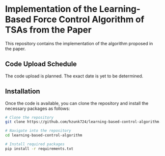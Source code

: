 # Implementation of the Learning-Based Force Control Algorithm of TSAs from the Paper

This repository contains the implementation of the algorithm proposed in the paper.

## Code Upload Schedule

The code upload is planned. The exact date is yet to be determined.

## Installation

Once the code is available, you can clone the repository and install the necessary packages as follows:

```sh
# Clone the repository
git clone https://github.com/hzunk724/learning-based-control-algorithm.git

# Navigate into the repository
cd learning-based-control-algorithm

# Install required packages
pip install -r requirements.txt
